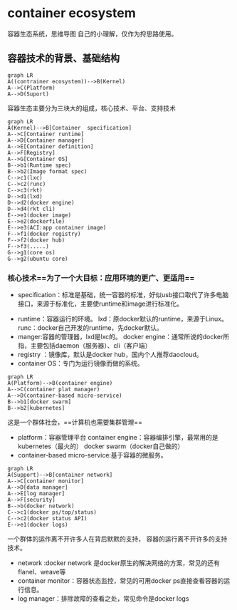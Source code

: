 # container ecosystem
容器生态系统，思维导图
自己的小理解，仅作为捋思路使用。

## 容器技术的背景、基础结构
```mermaid
graph LR
A((contrainer ecosystem))-->B(Kernel)
A-->C(Platform)
A-->D(Suport)
```
容器生态主要分为三块大的组成，核心技术、平台、支持技术

```mermaid
graph LR
A(Kernel)-->B[Container  specification]
A-->C[Container runtime]
A-->D[Container manager]
A-->E[Container definition]
A-->F[Registry]
A-->G[Container OS]
B-->b1(Runtime spec)
B-->b2(Image format spec)
C-->c1(lxc)
C-->c2(runc)
C-->c3(rkt)
D-->d1(lxd)
D-->d2(docker engine)
D-->d4(rkt cli)
E-->e1(docker image)
E-->e2(dockerfile)
E-->e3(ACI:app container image)
F-->f1(docker registry)
F-->f2(docker hub)
F-->f3(.....)
G-->g1(core os)
G-->g2(ubuntu core)
```
### 核心技术==为了一个大目标：应用环境的更广、更适用==
 - specification：标准是基础，统一容器的标准，好似usb接口取代了许多电脑接口，来源于标准化，主要使runtime和image进行标准化。
* runtime：容器运行的环境。
lxd：原docker默认的runtime，来源于Linux。
runc：docker自己开发的runtime，先docker默认。
* manger:容器的管理器，lxd是lxc的。
   docker engine：通常所说的docker所指，主要包括daemon（服务器）、cli（客户端）
 * registry ：镜像库，默认是docker hub，国内个人推荐daocloud。
 * container OS：专门为运行镜像而做的系统。
```mermaid
graph LR
A(Platform)-->B(container engine)
A-->C(container plat manager)
A-->D(container-based micro-service)
B-->b1[docker swarm]
B-->b2[kubernetes]
```
这是一个群体社会，==计算机也需要集群管理==
* platform：容器管理平台
container engine：容器编排引擎，最常用的是kubernetes（最火的）
  docker swarm（docker自己做的）
 * container-based micro-service:基于容器的微服务。
  
```mermaid
graph LR
A(Support)-->B[container network]
A-->C[container monitor]
A-->D[data manager]
A-->E[log manager]
A-->F[security]
B-->b(docker network)
C-->c1(docker ps/top/status)
C-->c2(docker status API)
E-->e1(docker logs)
```
一个群体的运作离不开许多人在背后默默的支持， 容器的运行离不开许多的支持技术。

* network :docker network 是docker原生的解决网络的方案，常见的还有flanel、weave等
* container monitor：容器状态监控，常见的可用docker ps直接查看容器的运行信息。
* log manager：排除故障的查看之处，常见命令是docker logs


